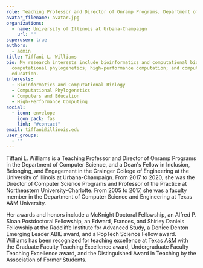 ```yaml
---
role: Teaching Professor and Director of Onramp Programs, Department of Computer Science<br/> <br/> Dean's Fellow in Inclusion, Belonging, and Engagement, Grainger College of Engineering
avatar_filename: avatar.jpg
organizations:
  - name: University of Illinois at Urbana-Champaign
    url: ""
superuser: true
authors:
  - admin
title: Tiffani L. Williams
bio: My research interests include bioinformatics and computational biology;
  computational phylogenetics; high-performance computation; and computers and
  education.
interests:
  - Bioinformatics and Computational Biology
  - Computational Phylogenetics
  - Computers and Education
  - High-Performance Computing
social:
  - icon: envelope
    icon_pack: fas
    link: "#contact"
email: tiffani@illinois.edu
user_groups:
  - ""
---
```

Tiffani L. Williams is a Teaching Professor and Director of Onramp Programs in the Department of Computer Science, and a Dean's Fellow in Inclusion, Belonging, and Engagement in the Grainger College of Engineering at the University of Illinois at Urbana-Champaign. From 2017 to 2020, she was the Director of Computer Science Programs and Professor of the Practice at Northeastern University-Charlotte. From 2005 to 2017, she was a faculty member in the Department of Computer Science and Engineering at Texas A&M University. 

Her awards and honors include a McKnight Doctoral Fellowship, an Alfred P. Sloan Postdoctoral Fellowship, an Edward, Frances, and Shirley Daniels Fellowship at the Radcliffe Institute for Advanced Study, a Denice Denton Emerging Leader ABIE award, and a PopTech Science Fellow award. Williams has been recognized for teaching excellence at Texas A&M with the Graduate Faculty Teaching Excellence award, Undergraduate Faculty Teaching Excellence award, and the Distinguished Award in Teaching by the Association of Former Students.
